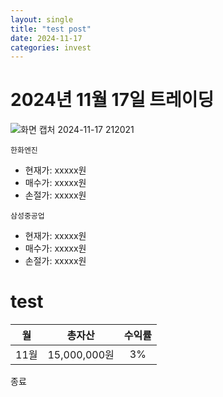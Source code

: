 ```yaml
---
layout: single
title: "test post"
date: 2024-11-17
categories: invest
---
```

# 2024년 11월 17일 트레이딩  
![화면 캡처 2024-11-17 212021](https://github.com/user-attachments/assets/0b0d2424-0cbf-4edb-a1f5-c50e74e92de9)

`한화엔진` 
- 현재가: xxxxx원
- 매수가: xxxxx원
- 손절가: xxxxx원

`삼성중공업`  
- 현재가: xxxxx원
- 매수가: xxxxx원
- 손절가: xxxxx원
# test 
|월|총자산|수익률|
|:-:|:-------:|:---:
|11월|15,000,000원|3%|

  
종료
